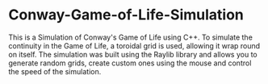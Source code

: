 # Conway-Game-of-Life-Simulation
This is a Simulation of Conway's Game of Life using C++. 
To simulate the continuity in the Game of Life, a toroidal grid is used, allowing it wrap round on itself. The simulation was built using the Raylib library and allows you to generate random grids, create custom ones using the mouse and control the speed of the simulation.
